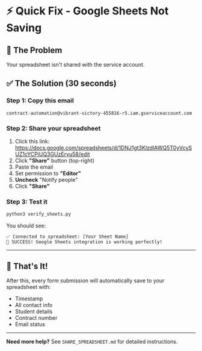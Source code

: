 # ⚡ Quick Fix - Google Sheets Not Saving

## 🎯 The Problem
Your spreadsheet isn't shared with the service account.

## ✅ The Solution (30 seconds)

### Step 1: Copy this email
```
contract-automation@vibrant-victory-455816-r5.iam.gserviceaccount.com
```

### Step 2: Share your spreadsheet
1. Click this link: https://docs.google.com/spreadsheets/d/1DNJ1gt3KlzdlAWQ5T0yVcySUZ1cYCPiUQ3GUzEryu58/edit
2. Click **"Share"** button (top-right)
3. Paste the email
4. Set permission to **"Editor"**
5. **Uncheck** "Notify people"
6. Click **"Share"**

### Step 3: Test it
```bash
python3 verify_sheets.py
```

You should see:
```
✅ Connected to spreadsheet: [Your Sheet Name]
🎉 SUCCESS! Google Sheets integration is working perfectly!
```

---

## 🚀 That's It!

After this, every form submission will automatically save to your spreadsheet with:
- Timestamp
- All contact info
- Student details  
- Contract number
- Email status

---

**Need more help?** See `SHARE_SPREADSHEET.md` for detailed instructions.

